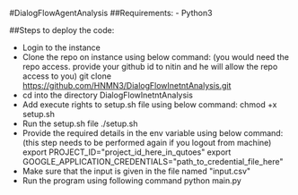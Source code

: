 #DialogFlowAgentAnalysis
##Requirements:
	- Python3

##Steps to deploy the code:

- Login to the instance
- Clone the repo on instance using below command: (you would need the repo access. provide your github id to nitin and he will allow the repo access to you)
	git clone https://github.com/HNMN3/DialogFlowInetntAnalysis.git
- cd into the directory DialogFlowInetntAnalysis
- Add execute rights to setup.sh file using below command:
	chmod +x setup.sh
- Run the setup.sh file
	./setup.sh
- Provide the required details in the env variable using below command:
	(this step needs to be performed again if you logout from machine)
	export PROJECT_ID="project_id_here_in_qutoes"
	export GOOGLE_APPLICATION_CREDENTIALS="path_to_credential_file_here"
- Make sure that the input is given in the file named "input.csv"
- Run the program using following command
	python main.py